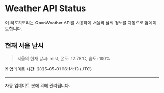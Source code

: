 
# Weather API Status

이 리포지토리는 OpenWeather API를 사용하여 서울의 날씨 정보를 자동으로 업데이트합니다.

## 현재 서울 날씨
> 서울의 현재 날씨: mist, 온도: 12.78°C, 습도: 100%

⏳ 업데이트 시간: 2025-05-01 06:14:13 (UTC)

---
자동 업데이트 봇에 의해 관리됩니다.
